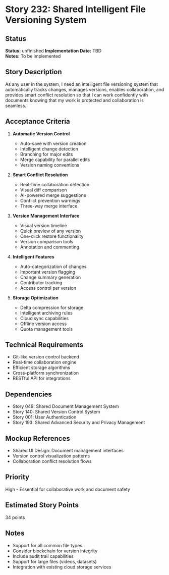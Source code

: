 # Story 232: Shared Intelligent File Versioning System

## Status
**Status:** unfinished
**Implementation Date:** TBD  
**Notes:** To be implemented

## Story Description
As any user in the system, I need an intelligent file versioning system that automatically tracks changes, manages versions, enables collaboration, and provides smart conflict resolution so that I can work confidently with documents knowing that my work is protected and collaboration is seamless.

## Acceptance Criteria
1. **Automatic Version Control**
   - Auto-save with version creation
   - Intelligent change detection
   - Branching for major edits
   - Merge capability for parallel edits
   - Version naming conventions

2. **Smart Conflict Resolution**
   - Real-time collaboration detection
   - Visual diff comparison
   - AI-powered merge suggestions
   - Conflict prevention warnings
   - Three-way merge interface

3. **Version Management Interface**
   - Visual version timeline
   - Quick preview of any version
   - One-click restore functionality
   - Version comparison tools
   - Annotation and commenting

4. **Intelligent Features**
   - Auto-categorization of changes
   - Important version flagging
   - Change summary generation
   - Contributor tracking
   - Access control per version

5. **Storage Optimization**
   - Delta compression for storage
   - Intelligent archiving rules
   - Cloud sync capabilities
   - Offline version access
   - Quota management tools

## Technical Requirements
- Git-like version control backend
- Real-time collaboration engine
- Efficient storage algorithms
- Cross-platform synchronization
- RESTful API for integrations

## Dependencies
- Story 049: Shared Document Management System
- Story 140: Shared Version Control System
- Story 001: User Authentication
- Story 193: Shared Advanced Security and Privacy Management

## Mockup References
- Shared UI Design: Document management interfaces
- Version control visualization patterns
- Collaboration conflict resolution flows

## Priority
High - Essential for collaborative work and document safety

## Estimated Story Points
34 points

## Notes
- Support for all common file types
- Consider blockchain for version integrity
- Include audit trail capabilities
- Support for large files (videos, datasets)
- Integration with existing cloud storage services
